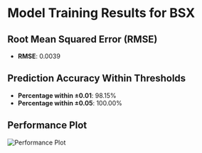 # Model Training Results for BSX

## Root Mean Squared Error (RMSE)
- **RMSE**: 0.0039

## Prediction Accuracy Within Thresholds
- **Percentage within ±0.01**: 98.15%
- **Percentage within ±0.05**: 100.00%

## Performance Plot
![Performance Plot](../imgs/BSX.png)

